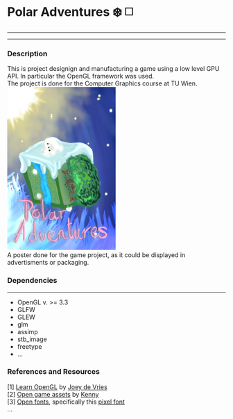 # Polar Adventures :snowflake: :white_medium_square:
--- 
---
### Description
This is project designign and manufacturing a game using a low level GPU API. In particular the OpenGL framework was used. <br>
The project is done for the Computer Graphics course at TU Wien. <br>
<img src="https://github.com/NouNio/polar-adventures/blob/main/poster.jpg" width="250" height="375"> <br>
A poster done for the game project, as it could be displayed in advertisments or packaging.
### Dependencies
---
- OpenGL v. >= 3.3
- GLFW
- GLEW
- glm
- assimp
- stb_image
- freetype
- ...

### References and Resources
[1] [Learn OpenGL](https://learnopengl.com/About) by [Joey de Vries](https://github.com/JoeyDeVries) <br>
[2] [Open game assets](https://opengameart.org/) by [Kenny](https://opengameart.org/users/kenney) <br>
[3] [Open fonts](https://www.fontspace.com/category/pixel), specifically this [pixel font](https://www.fontspace.com/datcub-font-f69195) <br>
...
